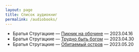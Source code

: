 ```yaml
---
layout: page
title: Список аудиокниг
permalink: /audiobooks/
---
```


- Братья Стругацкие — [Пикник на обочине](https://music.yandex.ru/album/24357020) — 2023.04.16
- Братья Стругацкие — [Трудно быть богом](https://music.yandex.ru/album/24167291) — 2023.04.30
- Братья Стругацкие — [Обитаемый остров](https://music.yandex.ru/album/24357007) — 2023.05.20
